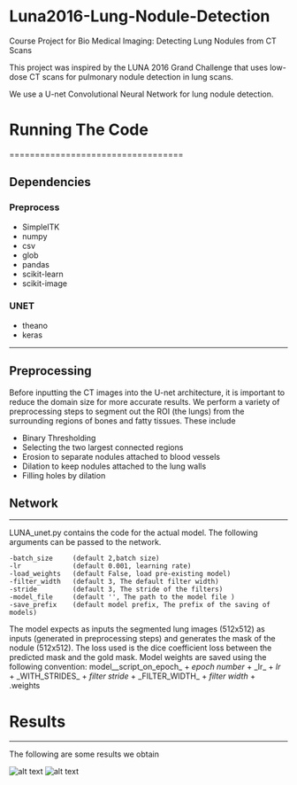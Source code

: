 # Luna2016-Lung-Nodule-Detection
Course Project for Bio Medical Imaging: Detecting Lung Nodules from CT Scans

This project was inspired by the LUNA 2016 Grand Challenge that uses low-dose CT scans for pulmonary nodule detection in lung scans.

We use a U-net Convolutional Neural Network for lung nodule detection.

# Running The Code
==================================
## Dependencies
### Preprocess
* SimpleITK
* numpy
* csv
* glob
* pandas
* scikit-learn
* scikit-image

### UNET
* theano
* keras
---
## Preprocessing
Before inputting the CT images into the U-net architecture, it is important to reduce the domain size for more accurate results. We perform a variety of preprocessing steps to segment out the ROI (the lungs) from the surrounding regions of bones and fatty tissues. These include

* Binary Thresholding
* Selecting the two largest connected regions
* Erosion to separate nodules attached to blood vessels
* Dilation to keep nodules attached to the lung walls
* Filling holes by dilation

## Network
----
LUNA_unet.py contains the code for the actual model. The following arguments can be passed to the network.

    -batch_size     (default 2,batch size)
    -lr      		(default 0.001, learning rate)
    -load_weights	(default False, load pre-existing model)
    -filter_width	(default 3, The default filter width)
    -stride			(default 3, The stride of the filters)
    -model_file		(default '', The path to the model file )
    -save_prefix	(default model prefix, The prefix of the saving of models)
 The model expects as inputs the segmented lung images (512x512) as inputs (generated in preprocessing steps) and generates the mask of the nodule (512x512). The loss used is the dice coefficient loss between the predicted mask and the gold mask. 
 Model weights are saved using the following convention:
 model\_\_script_on_epoch\_ + _epoch number_  + \_lr\_ + _lr_ + \_WITH_STRIDES\_ + _filter stride_ + \_FILTER\_WIDTH\_ + _filter width_ + .weights

 # Results 
 ----
 The following are some results we obtain

![alt text](https://github.com/codedecde/Luna2016-Lung-Nodule-Detection/blob/master/Results/Results%201.JPG)
![alt text](https://github.com/codedecde/Luna2016-Lung-Nodule-Detection/blob/master/Results/Results%202.JPG)
